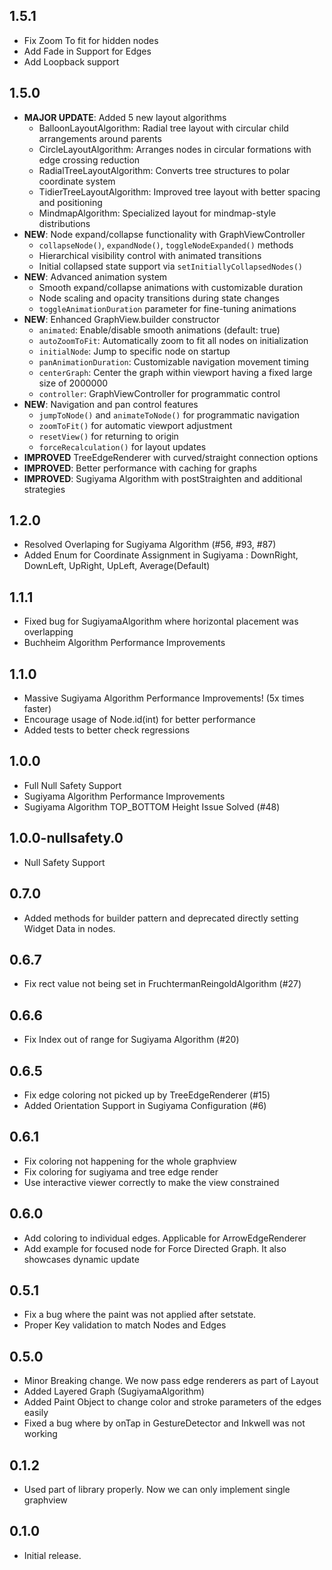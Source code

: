 ## 1.5.1
- Fix Zoom To fit for hidden nodes
- Add Fade in Support for Edges
- Add Loopback support 

## 1.5.0

- **MAJOR UPDATE**: Added 5 new layout algorithms
    - BalloonLayoutAlgorithm: Radial tree layout with circular child arrangements around parents
    - CircleLayoutAlgorithm: Arranges nodes in circular formations with edge crossing reduction
    - RadialTreeLayoutAlgorithm: Converts tree structures to polar coordinate system
    - TidierTreeLayoutAlgorithm: Improved tree layout with better spacing and positioning
    - MindmapAlgorithm: Specialized layout for mindmap-style distributions
- **NEW**: Node expand/collapse functionality with GraphViewController
    - `collapseNode()`, `expandNode()`, `toggleNodeExpanded()` methods
    - Hierarchical visibility control with animated transitions
    - Initial collapsed state support via `setInitiallyCollapsedNodes()`
- **NEW**: Advanced animation system
    - Smooth expand/collapse animations with customizable duration
    - Node scaling and opacity transitions during state changes
    - `toggleAnimationDuration` parameter for fine-tuning animations
- **NEW**: Enhanced GraphView.builder constructor
    - `animated`: Enable/disable smooth animations (default: true)
    - `autoZoomToFit`: Automatically zoom to fit all nodes on initialization
    - `initialNode`: Jump to specific node on startup
    - `panAnimationDuration`: Customizable navigation movement timing
    - `centerGraph`: Center the graph within viewport having a fixed large size of 2000000
    - `controller`: GraphViewController for programmatic control
- **NEW**: Navigation and pan control features
    - `jumpToNode()` and `animateToNode()` for programmatic navigation
    - `zoomToFit()` for automatic viewport adjustment
    - `resetView()` for returning to origin
    - `forceRecalculation()` for layout updates
- **IMPROVED** TreeEdgeRenderer with curved/straight connection options
- **IMPROVED**: Better performance with caching for graphs
- **IMPROVED**: Sugiyama Algorithm with postStraighten and additional strategies

## 1.2.0

- Resolved Overlaping for Sugiyama Algorithm (#56, #93, #87)
- Added Enum for Coordinate Assignment in Sugiyama : DownRight, DownLeft, UpRight, UpLeft, Average(Default)

## 1.1.1

- Fixed bug for SugiyamaAlgorithm where horizontal placement was overlapping
- Buchheim Algorithm Performance Improvements

## 1.1.0

- Massive Sugiyama Algorithm Performance Improvements! (5x times faster)
- Encourage usage of Node.id(int) for better performance
- Added tests to better check regressions

## 1.0.0

- Full Null Safety Support
- Sugiyama Algorithm Performance Improvements
- Sugiyama Algorithm TOP_BOTTOM Height Issue Solved (#48)

## 1.0.0-nullsafety.0

- Null Safety Support

## 0.7.0

- Added methods for builder pattern and deprecated directly setting Widget Data in nodes.

## 0.6.7

- Fix rect value not being set in FruchtermanReingoldAlgorithm (#27)

## 0.6.6

- Fix Index out of range for Sugiyama Algorithm (#20)

## 0.6.5

- Fix edge coloring not picked up by TreeEdgeRenderer (#15)
- Added Orientation Support in Sugiyama Configuration (#6)

## 0.6.1

- Fix coloring not happening for the whole graphview
- Fix coloring for sugiyama and tree edge render
- Use interactive viewer correctly to make the view constrained

## 0.6.0

- Add coloring to individual edges. Applicable for ArrowEdgeRenderer
- Add example for focused node for Force Directed Graph. It also showcases dynamic update

## 0.5.1

- Fix a bug where the paint was not applied after setstate.
- Proper Key validation to match Nodes and Edges

## 0.5.0

- Minor Breaking change. We now pass edge renderers as part of Layout
- Added Layered Graph (SugiyamaAlgorithm)
- Added Paint Object to change color and stroke parameters of the edges easily
- Fixed a bug where by onTap in GestureDetector and Inkwell was not working

## 0.1.2

- Used part of library properly. Now we can only implement single graphview

## 0.1.0

- Initial release.